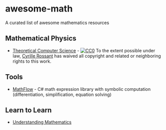 # awesome-math

A curated list of awesome mathematics resources

## Mathematical Physics

- [Theoretical Computer Science](https://github.com/mostafatouny/awesome-theoretical-computer-science) - [![CC0](http://i.creativecommons.org/p/zero/1.0/88x31.png)](http://creativecommons.org/publicdomain/zero/1.0/) To the extent possible under law, [Cyrille Rossant](http://cyrille.rossant.net) has waived all copyright and related or neighboring rights to this work.

## Tools

- [MathFlow](https://github.com/Nonanti/MathFlow) - C# math expression library with symbolic computation (differentiation, simplification, equation solving)

## Learn to Learn

- [Understanding Mathematics](https://github.com/nelson-brochado/understanding-math)
